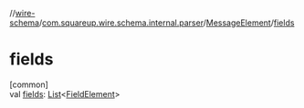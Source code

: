 //[wire-schema](../../../index.md)/[com.squareup.wire.schema.internal.parser](../index.md)/[MessageElement](index.md)/[fields](fields.md)

# fields

[common]\
val [fields](fields.md): [List](https://kotlinlang.org/api/latest/jvm/stdlib/kotlin.collections/-list/index.html)&lt;[FieldElement](../-field-element/index.md)&gt;
